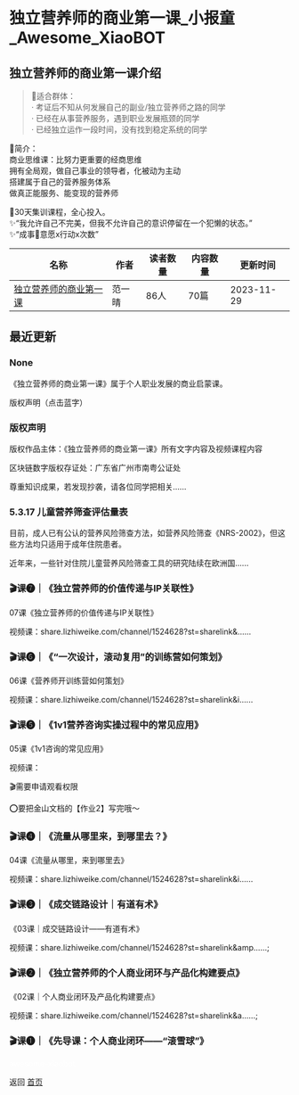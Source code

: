 # 独立营养师的商业第一课_小报童_Awesome_XiaoBOT

## 独立营养师的商业第一课介绍
> 🔹适合群体：    
· 考证后不知从何发展自己的副业/独立营养师之路的同学    
· 已经在从事营养服务，遇到职业发展瓶颈的同学    
· 已经独立运作一段时间，没有找到稳定系统的同学    
    
🔹简介：    
商业思维课：比努力更重要的经商思维    
拥有全局观，做自己事业的领导者，化被动为主动    
搭建属于自己的营养服务体系    
做真正能服务、能变现的营养师    
    
🔹30天集训课程，全心投入。    
✨“我允许自己不完美，但我不允许自己的意识停留在一个犯懒的状态。”    
✨“成事🟰意愿x行动x次数”  
  


|名称|作者|读者数量|内容数量|更新时间|
|---|---|---|---|---|
|[独立营养师的商业第一课](https://xiaobot.net/p/fanyiqing02?refer=9c3f1c95-a052-465a-9902-f6d75080262a)|范一晴|86人|70篇|2023-11-29|

## 最近更新
### None

《独立营养师的商业第一课》属于个人职业发展的商业启蒙课。

版权声明（点击蓝字）

### 版权声明

版权作品主体：《独立营养师的商业第一课》所有文字内容及视频课程内容

区块链数字版权存证处：广东省广州市南粤公证处

尊重知识成果，若发现抄袭，请各位同学把相关......

### 5.3.17 儿童营养筛查评估量表

目前，成人已有公认的营养风险筛查方法，如营养风险筛查《NRS-2002》，但这些方法均只适用于成年住院患者。

近年来，一些针对住院儿童营养风险筛查工具的研究陆续在欧洲国......

### 🎬课❼｜《独立营养师的价值传递与IP关联性》

07课《独立营养师的价值传递与IP关联性》

视频课：share.lizhiweike.com/channel/1524628?st=sharelink&......

### 🎬课❻｜《“一次设计，滚动复用”的训练营如何策划》

06课《营养师开训练营如何策划》

视频课：share.lizhiweike.com/channel/1524628?st=sharelink&i......

### 🎬课❺｜《1v1营养咨询实操过程中的常见应用》

05课《1v1咨询的常见应用》

视频课：

🎬需要申请观看权限

⭕️要把金山文档的【作业2】写完哦～

### 🎬课❹｜《流量从哪里来，到哪里去？》

04课《流量从哪里，来到哪里去》

视频课：share.lizhiweike.com/channel/1524628?st=sharelink&i......

### 🎬课❸｜《成交链路设计｜有道有术》

《03课｜成交链路设计——有道有术》

视频课：share.lizhiweike.com/channel/1524628?st=sharelink&amp......;

### 🎬课❷｜《独立营养师的个人商业闭环与产品化构建要点》

《02课｜个人商业闭环及产品化构建要点》

视频课：share.lizhiweike.com/channel/1524628?st=sharelink&a......;

### 🎬课❶｜《先导课：个人商业闭环——“滚雪球”》


<a href="https://github.com/Reno9527/awesome-xiaobot" style="color: white; text-decoration: none;">awesome-xiaobot</a>

返回 [首页](../README.md)
